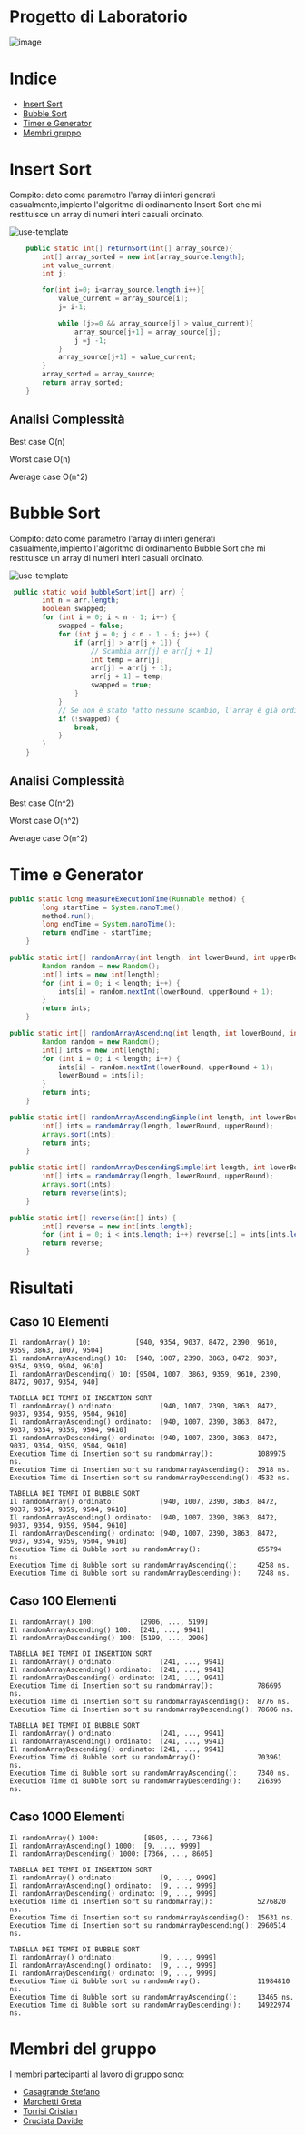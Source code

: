 # Progetto di Laboratorio
![image](https://github.com/CristianTorrisi/Progetto-Sort/assets/146428019/c9232478-220d-463a-9ce5-99cb3b9bd84e)
# Indice
- [Insert Sort](#Insert-Sort)
- [Bubble Sort](#Bubble-Sort)
- [Timer e Generator](#Time-e-Generator)
- [Membri gruppo](#Membri-del-gruppo)



# Insert Sort 

Compito: dato come parametro l'array di interi generati casualmente,implento l'algoritmo di ordinamento Insert Sort che mi restituisce un array di numeri interi casuali ordinato. 

  ![use-template](https://github.com/CristianTorrisi/Progetto-Sort/assets/146428019/c0b0e6a4-bcd6-488d-b34e-8fca374e3c0a)
```java
    public static int[] returnSort(int[] array_source){
        int[] array_sorted = new int[array_source.length];
        int value_current;
        int j;

        for(int i=0; i<array_source.length;i++){
            value_current = array_source[i];
            j= i-1;

            while (j>=0 && array_source[j] > value_current){
                array_source[j+1] = array_source[j];
                j =j -1;
            }
            array_source[j+1] = value_current;
        }
        array_sorted = array_source;
        return array_sorted;
    }
```
## Analisi Complessità

Best case  O(n)

Worst case  O(n)

Average case  O(n^2)




# Bubble Sort 
Compito: dato come parametro l'array di interi generati casualmente,implento l'algoritmo di ordinamento Bubble Sort che mi restituisce un array di numeri interi casuali ordinato. 

 ![use-template](https://github.com/CristianTorrisi/Progetto-Sort/assets/146428019/fab1980e-6df4-4196-99a8-feff459e9e8b)
 
```java
 public static void bubbleSort(int[] arr) {
        int n = arr.length;
        boolean swapped;
        for (int i = 0; i < n - 1; i++) {
            swapped = false;
            for (int j = 0; j < n - 1 - i; j++) {
                if (arr[j] > arr[j + 1]) {
                    // Scambia arr[j] e arr[j + 1]
                    int temp = arr[j];
                    arr[j] = arr[j + 1];
                    arr[j + 1] = temp;
                    swapped = true;
                }
            }
            // Se non è stato fatto nessuno scambio, l'array è già ordinato
            if (!swapped) {
                break;
            }
        }
    }
```
## Analisi Complessità

Best case  O(n^2)

Worst case  O(n^2)

Average case  O(n^2)

# Time e Generator
```java
public static long measureExecutionTime(Runnable method) {
        long startTime = System.nanoTime();
        method.run();
        long endTime = System.nanoTime();
        return endTime - startTime;
    }
```
```java
public static int[] randomArray(int length, int lowerBound, int upperBound) {
        Random random = new Random();
        int[] ints = new int[length];
        for (int i = 0; i < length; i++) {
            ints[i] = random.nextInt(lowerBound, upperBound + 1);
        }
        return ints;
    }
```
```java
public static int[] randomArrayAscending(int length, int lowerBound, int upperBound) {
        Random random = new Random();
        int[] ints = new int[length];
        for (int i = 0; i < length; i++) {
            ints[i] = random.nextInt(lowerBound, upperBound + 1);
            lowerBound = ints[i];
        }
        return ints;
    }
```
```java
public static int[] randomArrayAscendingSimple(int length, int lowerBound, int upperBound) {
        int[] ints = randomArray(length, lowerBound, upperBound);
        Arrays.sort(ints);
        return ints;
    }
```
```java
public static int[] randomArrayDescendingSimple(int length, int lowerBound, int upperBound) {
        int[] ints = randomArray(length, lowerBound, upperBound);
        Arrays.sort(ints);
        return reverse(ints);
    }

public static int[] reverse(int[] ints) {
        int[] reverse = new int[ints.length];
        for (int i = 0; i < ints.length; i++) reverse[i] = ints[ints.length - i - 1];
        return reverse;
    }
```


# Risultati 

## Caso 10 Elementi
```
Il randomArray() 10:           [940, 9354, 9037, 8472, 2390, 9610, 9359, 3863, 1007, 9504]
Il randomArrayAscending() 10:  [940, 1007, 2390, 3863, 8472, 9037, 9354, 9359, 9504, 9610]
Il randomArrayDescending() 10: [9504, 1007, 3863, 9359, 9610, 2390, 8472, 9037, 9354, 940]

TABELLA DEI TEMPI DI INSERTION SORT
Il randomArray() ordinato:           [940, 1007, 2390, 3863, 8472, 9037, 9354, 9359, 9504, 9610]
Il randomArrayAscending() ordinato:  [940, 1007, 2390, 3863, 8472, 9037, 9354, 9359, 9504, 9610]
Il randomArrayDescending() ordinato: [940, 1007, 2390, 3863, 8472, 9037, 9354, 9359, 9504, 9610]
Execution Time di Insertion sort su randomArray():           1089975 ns.
Execution Time di Insertion sort su randomArrayAscending():  3918 ns.
Execution Time di Insertion sort su randomArrayDescending(): 4532 ns.

TABELLA DEI TEMPI DI BUBBLE SORT
Il randomArray() ordinato:           [940, 1007, 2390, 3863, 8472, 9037, 9354, 9359, 9504, 9610]
Il randomArrayAscending() ordinato:  [940, 1007, 2390, 3863, 8472, 9037, 9354, 9359, 9504, 9610]
Il randomArrayDescending() ordinato: [940, 1007, 2390, 3863, 8472, 9037, 9354, 9359, 9504, 9610]
Execution Time di Bubble sort su randomArray():              655794 ns.
Execution Time di Bubble sort su randomArrayAscending():     4258 ns.
Execution Time di Bubble sort su randomArrayDescending():    7248 ns.
```
## Caso 100 Elementi
```
Il randomArray() 100:           [2906, ..., 5199]
Il randomArrayAscending() 100:  [241, ..., 9941]
Il randomArrayDescending() 100: [5199, ..., 2906]

TABELLA DEI TEMPI DI INSERTION SORT
Il randomArray() ordinato:           [241, ..., 9941]
Il randomArrayAscending() ordinato:  [241, ..., 9941]
Il randomArrayDescending() ordinato: [241, ..., 9941]
Execution Time di Insertion sort su randomArray():           786695 ns.
Execution Time di Insertion sort su randomArrayAscending():  8776 ns.
Execution Time di Insertion sort su randomArrayDescending(): 78606 ns.

TABELLA DEI TEMPI DI BUBBLE SORT 
Il randomArray() ordinato:           [241, ..., 9941]
Il randomArrayAscending() ordinato:  [241, ..., 9941]
Il randomArrayDescending() ordinato: [241, ..., 9941]
Execution Time di Bubble sort su randomArray():              703961 ns.
Execution Time di Bubble sort su randomArrayAscending():     7340 ns.
Execution Time di Bubble sort su randomArrayDescending():    216395 ns.
```
## Caso 1000 Elementi
```
Il randomArray() 1000:           [8605, ..., 7366]
Il randomArrayAscending() 1000:  [9, ..., 9999]
Il randomArrayDescending() 1000: [7366, ..., 8605]

TABELLA DEI TEMPI DI INSERTION SORT
Il randomArray() ordinato:           [9, ..., 9999]
Il randomArrayAscending() ordinato:  [9, ..., 9999]
Il randomArrayDescending() ordinato: [9, ..., 9999]
Execution Time di Insertion sort su randomArray():           5276820 ns.
Execution Time di Insertion sort su randomArrayAscending():  15631 ns.
Execution Time di Insertion sort su randomArrayDescending(): 2960514 ns.

TABELLA DEI TEMPI DI BUBBLE SORT
Il randomArray() ordinato:           [9, ..., 9999]
Il randomArrayAscending() ordinato:  [9, ..., 9999]
Il randomArrayDescending() ordinato: [9, ..., 9999]
Execution Time di Bubble sort su randomArray():              11984810 ns.
Execution Time di Bubble sort su randomArrayAscending():     13465 ns.
Execution Time di Bubble sort su randomArrayDescending():    14922974 ns.
```

# Membri del gruppo
I membri partecipanti al lavoro di gruppo sono:  
- [Casagrande Stefano](https://github.com/csgs104)
- [Marchetti Greta](https://github.com/gmarchettiuni)
- [Torrisi Cristian](https://github.com/CristianTorrisi)
- [Cruciata Davide]()



